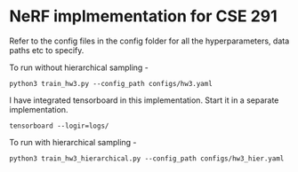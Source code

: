# NeRF implmementation for CSE 291 

Refer to the config files in the config folder for all the hyperparameters, data paths etc to specify. 

To run without hierarchical sampling - 

```
python3 train_hw3.py --config_path configs/hw3.yaml 
```

I have integrated tensorboard in this implementation. Start it in a separate implementation. 

```
tensorboard --logir=logs/
```

To run with hierarchical sampling - 

```
python3 train_hw3_hierarchical.py --config_path configs/hw3_hier.yaml 
```